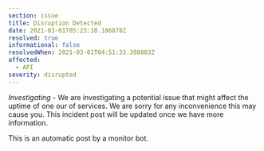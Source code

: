 ```yaml
---
section: issue
title: Disruption Detected
date: 2021-03-01T05:23:10.186878Z
resolved: true
informational: false
resolvedWhen: 2021-03-01T04:51:33.398803Z
affected:
  - API
severity: disrupted
---
```

*Investigating* - We are investigating a potential issue that might affect the uptime of one our of services. We are sorry for any inconvenience this may cause you. This incident post will be updated once we have more information.

This is an automatic post by a monitor bot.
        